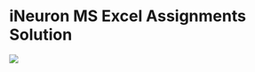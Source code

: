 # iNeuron MS Excel Assignments Solution

<img src = "https://www.google.com/imgres?imgurl=https%3A%2F%2Fres-academy.cache.wpscdn.com%2Fimages%2Fseo_posts%2F20220721%2F37c8885c8e5ba2528a5adb17936e1ea5.png&imgrefurl=https%3A%2F%2Fwww.wps.com%2Facademy%2Fhow-to-add-bullets-in-excel-cell-(easy-steps)-quick-tutorials-1864233%2F&tbnid=CiZTKgwuE_BH0M&vet=12ahUKEwjPlLjQyoX9AhWULrcAHfLoA4EQMygOegUIARD7AQ..i&docid=oydiSZ7837uBKM&w=980&h=565&q=Excel&ved=2ahUKEwjPlLjQyoX9AhWULrcAHfLoA4EQMygOegUIARD7AQ">

